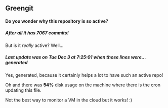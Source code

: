 ## Greengit

#### Do you wonder why this repository is so active?

##### After all it has 7067 commits!

But is it *really* active? Well...

##### Last update was on Tue Dec 3 at 7:25:01 when those lines were... generated

Yes, generated, because it certainly helps a lot to have such an active repo!

Oh and there was **54%** disk usage on the machine
where there is the cron updating this file.

Not the best way to monitor a VM in the cloud but it works! :)
